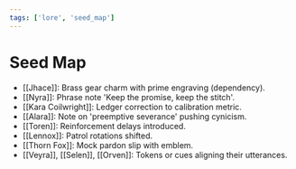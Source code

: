 ```yaml
---
tags: ['lore', 'seed_map']
---
```


# Seed Map
- [[Jhace]]: Brass gear charm with prime engraving (dependency).
- [[Nyra]]: Phrase note 'Keep the promise, keep the stitch'.
- [[Kara Coilwright]]: Ledger correction to calibration metric.
- [[Alara]]: Note on 'preemptive severance' pushing cynicism.
- [[Toren]]: Reinforcement delays introduced.
- [[Lennox]]: Patrol rotations shifted.
- [[Thorn Fox]]: Mock pardon slip with emblem.
- [[Veyra]], [[Selen]], [[Orven]]: Tokens or cues aligning their utterances.
